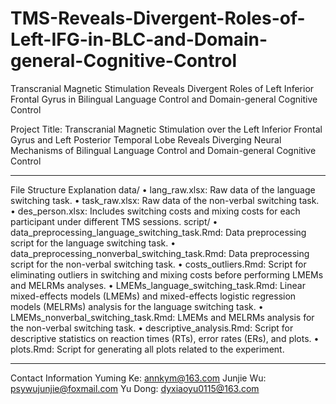 # TMS-Reveals-Divergent-Roles-of-Left-IFG-in-BLC-and-Domain-general-Cognitive-Control
Transcranial Magnetic Stimulation Reveals Divergent Roles of Left Inferior Frontal Gyrus in Bilingual Language Control and Domain-general Cognitive Control

Project Title: 
Transcranial Magnetic Stimulation over the Left Inferior Frontal Gyrus and Left Posterior Temporal Lobe Reveals Diverging Neural Mechanisms of Bilingual Language Control and Domain-general Cognitive Control
________________________________________
File Structure Explanation
data/
•	lang_raw.xlsx: Raw data of the language switching task.
•	task_raw.xlsx: Raw data of the non-verbal switching task.
•	des_person.xlsx: Includes switching costs and mixing costs for each participant under different TMS sessions.
script/
•	data_preprocessing_language_switching_task.Rmd: Data preprocessing script for the language switching task.
•	data_preprocessing_nonverbal_switching_task.Rmd: Data preprocessing script for the non-verbal switching task.
•	costs_outliers.Rmd: Script for eliminating outliers in switching and mixing costs before performing LMEMs and MELRMs analyses.
•	LMEMs_language_switching_task.Rmd: Linear mixed-effects models (LMEMs) and mixed-effects logistic regression models (MELRMs) analysis for the language switching task.
•	LMEMs_nonverbal_switching_task.Rmd: LMEMs and MELRMs analysis for the non-verbal switching task.
•	descriptive_analysis.Rmd: Script for descriptive statistics on reaction times (RTs), error rates (ERs), and plots.
•	plots.Rmd: Script for generating all plots related to the experiment.
________________________________________
Contact Information
Yuming Ke: annkym@163.com
Junjie Wu: psywujunjie@foxmail.com
Yu Dong: dyxiaoyu0115@163.com

